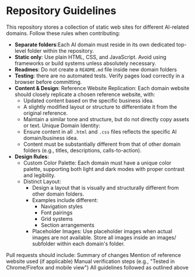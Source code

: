 # Repository Guidelines

This repository stores a collection of static web sites for different
AI-related domains. Follow these rules when contributing:

- **Separate folders**:Each AI domain must reside in its own dedicated top-level folder within the repository.
- **Static only**: Use plain HTML, CSS, and JavaScript. Avoid using frameworks or build systems unless absolutely necessary.
- **Readmes**: Do not create a `README.md` file inside new domain folders
- **Testing**: there are no automated tests. Verify pages load correctly in a
  browser before committing.
- **Content & Design**: Reference Website Replication:
  Each domain website should closely replicate a chosen reference website, with:
    - Updated content based on the specific business idea.
    - A slightly modified layout or structure to differentiate it from the original reference.
    - Maintain a similar tone and structure, but do not directly copy assets or text.
  Unique Domain Identity:
    - Ensure content in all `.html` and `.css` files reflects the specific AI domain/business idea.
    - Content must be substantially different from that of other domain folders (e.g., titles, descriptions, calls-to-action).
- **Design Rules**: 
  - Custom Color Palette:
    Each domain must have a unique color palette, supporting both light and dark modes with proper contrast and legibility.
  - Distinct Layout:
    - Design a layout that is visually and structurally different from other domain folders.
    - Examples include different:
      - Navigation styles
      - Font pairings
      - Grid systems
      - Section arrangements
    - Placeholder Images:
      Use placeholder images when actual images are not available. Store all images inside an images/ subfolder within each domain's folder.








  
Pull requests should include:
Summary of changes
Mention of reference website used (if applicable)
Manual verification steps (e.g., "Tested in Chrome/Firefox and mobile view")
All guidelines followed as outlined above
